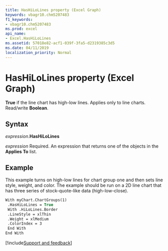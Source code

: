 ```yaml
---
title: HasHiLoLines property (Excel Graph)
keywords: vbagr10.chm5207483
f1_keywords:
- vbagr10.chm5207483
ms.prod: excel
api_name:
- Excel.HasHiLoLines
ms.assetid: 57018e82-acf1-039f-3fa5-d2319385c3d5
ms.date: 04/11/2019
localization_priority: Normal
---
```



# HasHiLoLines property (Excel Graph)

**True** if the line chart has high-low lines. Applies only to line charts. Read/write **Boolean**.

## Syntax

_expression_.**HasHiLoLines**

_expression_ Required. An expression that returns one of the objects in the **Applies To** list.

## Example

This example turns on high-low lines for chart group one and then sets line style, weight, and color. The example should be run on a 2D line chart that has three series of stock-quote-like data (high-low-close).

```vb
With myChart.ChartGroups(1) 
 .HasHiLoLines = True 
 With .HiLoLines.Border 
 .LineStyle = xlThin 
 .Weight = xlMedium 
 .ColorIndex = 3 
 End With 
End With
```

[!include[Support and feedback](~/includes/feedback-boilerplate.md)]